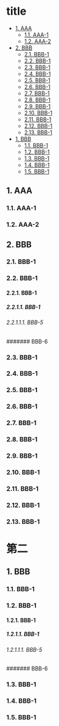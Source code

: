 ﻿# title

<!-- TOC tocDepth:2..3 chapterDepth:2..6 anchorMode:github -->

- [1. AAA](#user-content-1-aaa)
    - [1.1. AAA-1](#user-content-11-aaa-1)
    - [1.2. AAA-2](#user-content-12-aaa-2)
- [2. BBB](#user-content-2-bbb)
    - [2.1. BBB-1](#user-content-21-bbb-1)
    - [2.2. BBB-1](#user-content-22-bbb-1)
    - [2.3. BBB-1](#user-content-23-bbb-1)
    - [2.4. BBB-1](#user-content-24-bbb-1)
    - [2.5. BBB-1](#user-content-25-bbb-1)
    - [2.6. BBB-1](#user-content-26-bbb-1)
    - [2.7. BBB-1](#user-content-27-bbb-1)
    - [2.8. BBB-1](#user-content-28-bbb-1)
    - [2.9. BBB-1](#user-content-29-bbb-1)
    - [2.10. BBB-1](#user-content-210-bbb-1)
    - [2.11. BBB-1](#user-content-211-bbb-1)
    - [2.12. BBB-1](#user-content-212-bbb-1)
    - [2.13. BBB-1](#user-content-213-bbb-1)
- [1. BBB](#user-content-1-bbb)
    - [1.1. BBB-1](#user-content-11-bbb-1)
    - [1.2. BBB-1](#user-content-12-bbb-1)
    - [1.3. BBB-1](#user-content-13-bbb-1)
    - [1.4. BBB-1](#user-content-14-bbb-1)
    - [1.5. BBB-1](#user-content-15-bbb-1)

<!-- /TOC -->

## 1. AAA

### 1.1. AAA-1

### 1.2. AAA-2

## 2. BBB

### 2.1. BBB-1

### 2.2. BBB-1

#### 2.2.1. BBB-1

##### 2.2.1.1. BBB-1

###### 2.2.1.1.1. BBB-5

####### BBB-6

### 2.3. BBB-1

### 2.4. BBB-1

### 2.5. BBB-1

### 2.6. BBB-1

### 2.7. BBB-1

### 2.8. BBB-1

### 2.9. BBB-1

### 2.10. BBB-1

### 2.11. BBB-1

### 2.12. BBB-1

### 2.13. BBB-1

# 第二

## 1. BBB

### 1.1. BBB-1

### 1.2. BBB-1

#### 1.2.1. BBB-1

##### 1.2.1.1. BBB-1

###### 1.2.1.1.1. BBB-5

####### BBB-6

### 1.3. BBB-1

### 1.4. BBB-1

### 1.5. BBB-1